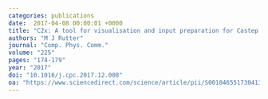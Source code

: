 ```yaml
---
categories: publications
date:  2017-04-08 00:00:01 +0000
title: "C2x: A tool for visualisation and input preparation for Castep and other electronic structure codes"
authors: "M J Rutter"
journal: "Comp. Phys. Comm."
volume: "225"
pages: "174-179"
year: "2017"
doi: "10.1016/j.cpc.2017.12.008"
oa: "https://www.sciencedirect.com/science/article/pii/S0010465517304137?via%3Dihub"
---
```

